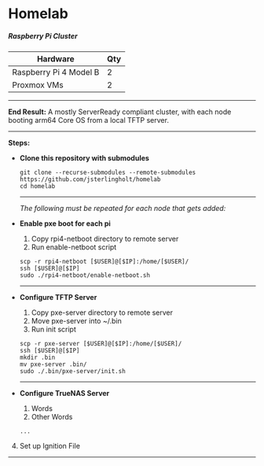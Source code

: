 # Homelab
##### Raspberry Pi Cluster

|   Hardware                |   Qty |
|   ------------------------|   ----|
|   Raspberry Pi 4 Model B  |   2   |
|   Proxmox VMs             |   2   |

---



**End Result:** A mostly ServerReady compliant cluster, with each node booting arm64 Core OS from a local TFTP server.

---
**Steps:**

-   **Clone this repository with submodules**
    >
        git clone --recurse-submodules --remote-submodules https://github.com/jsterlingholt/homelab
        cd homelab

    ---
    
    *The following must be repeated for each node that gets added:*


-   **Enable pxe boot for each pi**
    1.  Copy rpi4-netboot directory to remote server
    2.  Run enable-netboot script
    > 
        scp -r rpi4-netboot [$USER]@[$IP]:/home/[$USER]/
        ssh [$USER]@[$IP]
        sudo ./rpi4-netboot/enable-netboot.sh

    ---
    
-   **Configure TFTP Server**
    1.  Copy pxe-server directory to remote server
    2.  Move pxe-server into ~/.bin
    3.  Run init script
    
    >
        scp -r pxe-server [$USER]@[$IP]:/home/[$USER]/
        ssh [$USER]@[$IP]
        mkdir .bin
        mv pxe-server .bin/
        sudo ./.bin/pxe-server/init.sh

    
    ---

-   **Configure TrueNAS Server**
    1.  Words
    2.  Other Words

    >
        ...

4. Set up Ignition File

---